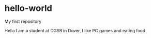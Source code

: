 # hello-world
My first repository

Hello I am a student at DGSB in Dover,
I like PC games and eating food.
